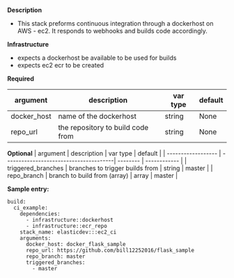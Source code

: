 **Description**

  - This stack preforms continuous integration through a dockerhost on AWS - ec2.  It responds to webhooks and builds code accordingly.

**Infrastructure**
  - expects a dockerhost be available to be used for builds
  - expects ec2 ecr to be created

**Required**

| argument           | description                            | var type |  default      |
| ------------------ | ---------------------------------------| -------- | ------------- |
| docker_host        | name of the dockerhost                 | string   |  None         |
| repo_url           | the repository to build code from      | string   |  None         |

**Optional**
| argument           | description                            | var type | default      |
| ------------------ | ---------------------------------------| -------- | ------------ |
| triggered_branches | branches to trigger builds from        | string   | master       |
| repo_branch        | branch to build from (array)           | array    | master       |
  
**Sample entry:**

```
build:
  ci_example:
    dependencies: 
      - infrastructure::dockerhost
      - infrastructure::ecr_repo
    stack_name: elasticdev:::ec2_ci
    arguments:
      docker_host: docker_flask_sample
      repo_url: https://github.com/bill12252016/flask_sample
      repo_branch: master
      triggered_branches:
        - master
```






